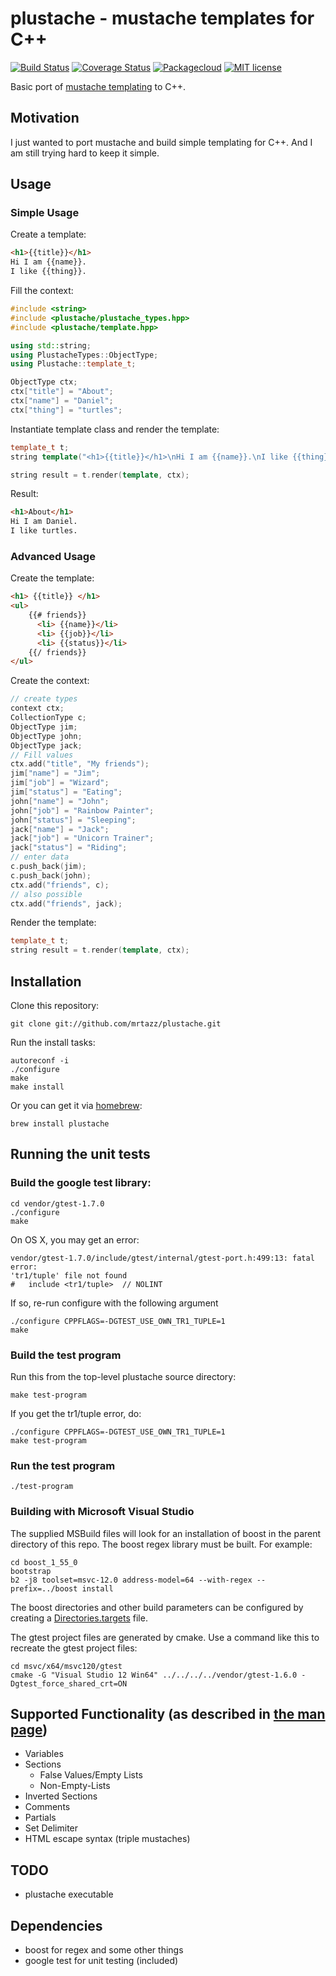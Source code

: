 # plustache - mustache templates for C++

[![Build Status](https://travis-ci.org/mrtazz/plustache.svg?branch=master)](https://travis-ci.org/mrtazz/plustache)
[![Coverage Status](https://coveralls.io/repos/mrtazz/plustache/badge.svg?branch=master&service=github)](https://coveralls.io/github/mrtazz/plustache?branch=master)
[![Packagecloud](https://img.shields.io/badge/packagecloud-available-brightgreen.svg)](https://packagecloud.io/mrtazz/plustache)
[![MIT license](https://img.shields.io/badge/license-MIT-blue.svg)](http://opensource.org/licenses/MIT)

Basic port of [mustache templating](http://mustache.github.com) to C++.

## Motivation
I just wanted to port mustache and build simple templating for C++.
And I am still trying hard to keep it simple.

## Usage

### Simple Usage
Create a template:

```html
<h1>{{title}}</h1>
Hi I am {{name}}.
I like {{thing}}.
```

Fill the context:

```C++
#include <string>
#include <plustache/plustache_types.hpp>
#include <plustache/template.hpp>

using std::string;
using PlustacheTypes::ObjectType;
using Plustache::template_t;

ObjectType ctx;
ctx["title"] = "About";
ctx["name"] = "Daniel";
ctx["thing"] = "turtles";
```

Instantiate template class and render the template:

```C++
template_t t;
string template("<h1>{{title}}</h1>\nHi I am {{name}}.\nI like {{thing}}.");

string result = t.render(template, ctx);
```

Result:

```html
<h1>About</h1>
Hi I am Daniel.
I like turtles.
```

### Advanced Usage
Create the template:

```html
<h1> {{title}} </h1>
<ul>
    {{# friends}}
      <li> {{name}}</li>
      <li> {{job}}</li>
      <li> {{status}}</li>
    {{/ friends}}
</ul>
```

Create the context:

```C++
// create types
context ctx;
CollectionType c;
ObjectType jim;
ObjectType john;
ObjectType jack;
// Fill values
ctx.add("title", "My friends");
jim["name"] = "Jim";
jim["job"] = "Wizard";
jim["status"] = "Eating";
john["name"] = "John";
john["job"] = "Rainbow Painter";
john["status"] = "Sleeping";
jack["name"] = "Jack";
jack["job"] = "Unicorn Trainer";
jack["status"] = "Riding";
// enter data
c.push_back(jim);
c.push_back(john);
ctx.add("friends", c);
// also possible
ctx.add("friends", jack);
```

Render the template:

```C++
template_t t;
string result = t.render(template, ctx);
```

## Installation
Clone this repository:

    git clone git://github.com/mrtazz/plustache.git

Run the install tasks:

    autoreconf -i
    ./configure
    make
    make install

Or you can get it via [homebrew](http://github.com/mxcl/homebrew):

    brew install plustache

## Running the unit tests

### Build the google test library:

    cd vendor/gtest-1.7.0
    ./configure
    make

On OS X, you may get an error:

    vendor/gtest-1.7.0/include/gtest/internal/gtest-port.h:499:13: fatal error:
    'tr1/tuple' file not found
    #   include <tr1/tuple>  // NOLINT

If so, re-run configure with the following argument

    ./configure CPPFLAGS=-DGTEST_USE_OWN_TR1_TUPLE=1
    make

### Build the test program

Run this from the top-level plustache source directory:

    make test-program

If you get the tr1/tuple error, do:

    ./configure CPPFLAGS=-DGTEST_USE_OWN_TR1_TUPLE=1
    make test-program

### Run the test program

    ./test-program


### Building with Microsoft Visual Studio
The supplied MSBuild files will look for an installation of boost in the parent
directory of this repo. The boost regex library must be built. For example:

```
cd boost_1_55_0
bootstrap
b2 -j8 toolset=msvc-12.0 address-model=64 --with-regex --prefix=../boost install
```

The boost directories and other build parameters can be
configured by creating a
[Directories.targets](msvc/Directories.targets.example) file.

The gtest project files are generated by cmake. Use a command like this to
recreate the gtest project files:

```
cd msvc/x64/msvc120/gtest
cmake -G "Visual Studio 12 Win64" ../../../../vendor/gtest-1.6.0 -Dgtest_force_shared_crt=ON
```

## Supported Functionality (as described in [the man page](http://mustache.github.com/mustache.5.html))
* Variables
* Sections
  * False Values/Empty Lists
  * Non-Empty-Lists
* Inverted Sections
* Comments
* Partials
* Set Delimiter
* HTML escape syntax (triple mustaches)

## TODO
* plustache executable

## Dependencies
* boost for regex and some other things
* google test for unit testing (included)
